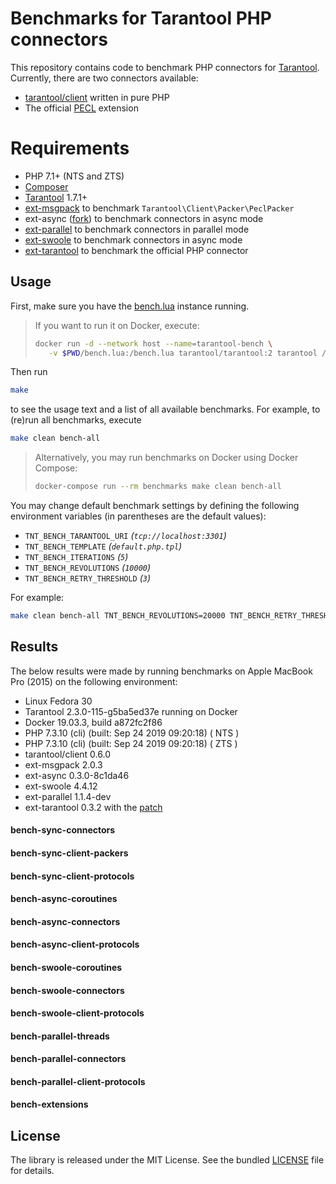 # Benchmarks for Tarantool PHP connectors

This repository contains code to benchmark PHP connectors for [Tarantool](https://www.tarantool.io/).
Currently, there are two connectors available:

 * [tarantool/client](https://github.com/tarantool-php/client) written in pure PHP 
 * The official [PECL](https://github.com/tarantool/tarantool-php) extension


# Requirements

 * PHP 7.1+ (NTS and ZTS)
 * [Composer](https://getcomposer.org/)
 * [Tarantool](https://www.tarantool.io/) 1.7.1+
 * [ext-msgpack](https://github.com/msgpack/msgpack-php) to benchmark `Tarantool\Client\Packer\PeclPacker`
 * ext-async ([fork](https://github.com/dreamsxin/ext-async)) to benchmark connectors in async mode
 * [ext-parallel](https://github.com/krakjoe/parallel) to benchmark connectors in parallel mode
 * [ext-swoole](https://github.com/swoole/swoole-src) to benchmark connectors in async mode
 * [ext-tarantool](https://github.com/tarantool/tarantool-php) to benchmark the official PHP connector


## Usage

First, make sure you have the [bench.lua](bench.lua) instance running.

> If you want to run it on Docker, execute:
>
> ```bash
> docker run -d --network host --name=tarantool-bench \
>    -v $PWD/bench.lua:/bench.lua tarantool/tarantool:2 tarantool /bench.lua
> ```

Then run

```bash
make
```

to see the usage text and a list of all available benchmarks. For example, to (re)run all benchmarks, execute

```bash
make clean bench-all
```

> Alternatively, you may run benchmarks on Docker using Docker Compose: 
>
> ```bash
> docker-compose run --rm benchmarks make clean bench-all
> ```


You may change default benchmark settings by defining the following environment variables
(in parentheses are the default values):

 * `TNT_BENCH_TARANTOOL_URI` *(`tcp://localhost:3301`)*
 * `TNT_BENCH_TEMPLATE` *(`default.php.tpl`)*
 * `TNT_BENCH_ITERATIONS` *(`5`)*
 * `TNT_BENCH_REVOLUTIONS` *(`10000`)*
 * `TNT_BENCH_RETRY_THRESHOLD` *(`3`)*

For example:

```bash
make clean bench-all TNT_BENCH_REVOLUTIONS=20000 TNT_BENCH_RETRY_THRESHOLD=5 
```


## Results

The below results were made by running benchmarks on Apple MacBook Pro (2015) on the following environment: 

 * Linux Fedora 30
 * Tarantool 2.3.0-115-g5ba5ed37e running on Docker
 * Docker 19.03.3, build a872fc2f86
 * PHP 7.3.10 (cli) (built: Sep 24 2019 09:20:18) ( NTS )
 * PHP 7.3.10 (cli) (built: Sep 24 2019 09:20:18) ( ZTS )
 * tarantool/client 0.6.0
 * ext-msgpack 2.0.3
 * ext-async 0.3.0-8c1da46
 * ext-swoole 4.4.12
 * ext-parallel 1.1.4-dev
 * ext-tarantool 0.3.2 with the [patch](https://github.com/tarantool/tarantool-php/pull/148/files) 

#### bench-sync-connectors
#### bench-sync-client-packers
#### bench-sync-client-protocols
#### bench-async-coroutines
#### bench-async-connectors
#### bench-async-client-protocols
#### bench-swoole-coroutines
#### bench-swoole-connectors
#### bench-swoole-client-protocols
#### bench-parallel-threads
#### bench-parallel-connectors
#### bench-parallel-client-protocols
#### bench-extensions


## License

The library is released under the MIT License. See the bundled [LICENSE](LICENSE) file for details.
